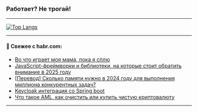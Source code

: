 ### Работает? Не трогай!

---
<!--
#### 🛠️ Technical stack:

![Java](https://img.shields.io/badge/Java-informational?logo=Oracle&style=flat&logoColor=white&color=FF4500)
![Kotlin](https://img.shields.io/badge/Kotlin-informational?logo=Kotlin&style=flat&logoColor=white&color=774D97)
![TS](https://img.shields.io/badge/TypeScript-informational?logo=typeScript&style=flat&logoColor=black&color=017acc)
![Python](https://img.shields.io/badge/Python-informational?logo=Python&style=flat&logoColor=black&color=ffdd54) <br>
![Spring](https://img.shields.io/badge/Spring-informational?logo=Spring&style=flat&logoColor=white&color=6DB33F) 
![SpringBoot](https://img.shields.io/badge/SpringBoot-informational?logo=SpringBoot&style=flat&logoColor=white&color=6DB33F)
![Nest](https://img.shields.io/badge/NestJS-informational?logo=NestJS&style=flat&logoColor=white&color=E0234E) 
![NodeJS](https://img.shields.io/badge/NodeJS-informational?logo=node.js&style=flat&logoColor=white&color=70A760)<br>
![PostgreSQL](https://img.shields.io/badge/PostgreSQL-informational?logo=PostgreSQL&style=flat&logoColor=white&color=DAA520)
![MongoDB](https://img.shields.io/badge/MongoDB-informational?logo=MongoDB&style=flat&logoColor=white&color=870000)
![Apache](https://img.shields.io/badge/Apache-informational?logo=apache&style=flat&logoColor=white&color=f74e28)

___ 
-->

<!--- #### 🛠️ : --->

[![Top Langs](https://github-readme-stats-82jvfl3w3-advtsettinggmailcoms-projects.vercel.app/api/top-langs/?username=zloylis&langs_count=10&hide_title=true&title_color=e6edf3&size_weight=0.5&count_weight=0.5&layout=compact&hide_progress=true&hide_border=true&theme=dracula)](https://github.com/zloylis)

<!---


####  :octocat:&nbsp;&nbsp; Статистика:

![GitHub stats](https://github-readme-stats-u2qms2cxw-advtsettinggmailcoms-projects.vercel.app/api?username=zloylis&show_icons=true&hide_border=true&theme=dracula&title_color=e6edf3&include_all_commits=true&count_private=true&hide_rank=false&hide_title=true&rank_icon=github)
-->
---

#### 💬 Свежее с habr.com:

<!-- BLOG-POST-LIST:START -->
- [Во что играет моя мама, пока я сплю](https://habr.com/ru/companies/timeweb/articles/864632/?utm_source=habrahabr&utm_medium=rss&utm_campaign=864632)
- [JavaScript-фреймворки и библиотеки, на которые стоит обратить внимание в 2025 году](https://habr.com/ru/companies/ru_mts/articles/864500/?utm_source=habrahabr&utm_medium=rss&utm_campaign=864500)
- [[Перевод] Сколько памяти нужно в 2024 году для выполнения миллиона конкурентных задач?](https://habr.com/ru/articles/862482/?utm_source=habrahabr&utm_medium=rss&utm_campaign=862482)
- [Keycloak интеграция со Spring boot](https://habr.com/ru/articles/864680/?utm_source=habrahabr&utm_medium=rss&utm_campaign=864680)
- [Что такое AML, как очистить или купить чистую криптовалюту](https://habr.com/ru/articles/864050/?utm_source=habrahabr&utm_medium=rss&utm_campaign=864050)
<!-- BLOG-POST-LIST:END -->

---
